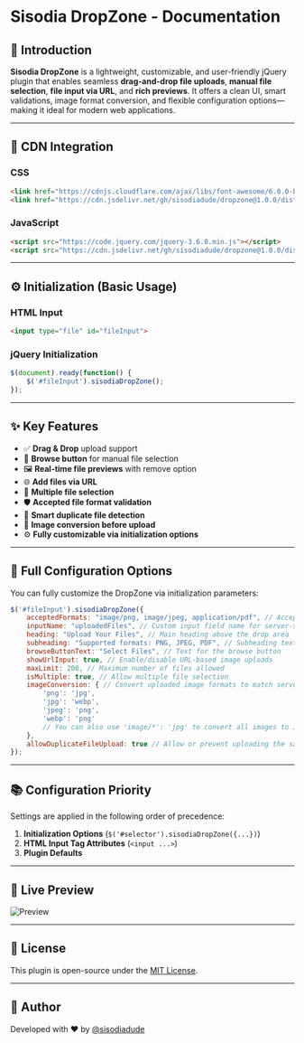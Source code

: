 # Sisodia DropZone - Documentation

## 📌 Introduction

**Sisodia DropZone** is a lightweight, customizable, and user-friendly jQuery plugin that enables seamless **drag-and-drop file uploads**, **manual file selection**, **file input via URL**, and **rich previews**. It offers a clean UI, smart validations, image format conversion, and flexible configuration options—making it ideal for modern web applications.

---

## 🔗 CDN Integration

### CSS

```html
<link href="https://cdnjs.cloudflare.com/ajax/libs/font-awesome/6.0.0-beta3/css/all.min.css" rel="stylesheet">
<link href="https://cdn.jsdelivr.net/gh/sisodiadude/dropzone@1.0.0/dist/style.css" rel="stylesheet">
```

### JavaScript

```html
<script src="https://code.jquery.com/jquery-3.6.0.min.js"></script>
<script src="https://cdn.jsdelivr.net/gh/sisodiadude/dropzone@1.0.0/dist/script.js"></script>
```

---

## ⚙️ Initialization (Basic Usage)

### HTML Input

```html
<input type="file" id="fileInput">
```

### jQuery Initialization

```javascript
$(document).ready(function() {
    $('#fileInput').sisodiaDropZone();
});
```

---

## ✨ Key Features

* ✅ **Drag & Drop** upload support
* 📁 **Browse button** for manual file selection
* 🖼️ **Real-time file previews** with remove option
* 🌐 **Add files via URL**
* 🔁 **Multiple file selection**
* 🛡️ **Accepted file format validation**
* 🧠 **Smart duplicate file detection**
* 🧱 **Image conversion before upload**
* ⚙️ **Fully customizable via initialization options**

---

## 🔧 Full Configuration Options

You can fully customize the DropZone via initialization parameters:

```javascript
$('#fileInput').sisodiaDropZone({
    acceptedFormats: "image/png, image/jpeg, application/pdf", // Accept specific formats, or use "image/*" for all images
    inputName: "uploadedFiles", // Custom input field name for server-side access
    heading: "Upload Your Files", // Main heading above the drop area
    subheading: "Supported formats: PNG, JPEG, PDF", // Subheading text
    browseButtonText: "Select Files", // Text for the browse button
    showUrlInput: true, // Enable/disable URL-based image uploads
    maxLimit: 200, // Maximum number of files allowed
    isMultiple: true, // Allow multiple file selection
    imageConversion: { // Convert uploaded image formats to match server-side requirements
        'png': 'jpg',
        'jpg': 'webp',
        'jpeg': 'png',
        'webp': 'png'
        // You can also use 'image/*': 'jpg' to convert all images to JPG
    },
    allowDuplicateFileUpload: true // Allow or prevent uploading the same file multiple times
});
```

---

## 📚 Configuration Priority

Settings are applied in the following order of precedence:

1. **Initialization Options** (`$('#selector').sisodiaDropZone({...})`)
2. **HTML Input Tag Attributes** (`<input ...>`)
3. **Plugin Defaults**

---

## 📸 Live Preview

![Preview](https://drive.usercontent.google.com/download?id=1KTXwRBcEkAqRKFXZMVP4XtSSh8uE1gDb)

---

## 🧾 License

This plugin is open-source under the [MIT License](https://opensource.org/licenses/MIT).

---

## 🔗 Author

Developed with ❤️ by [@sisodiadude](https://github.com/sisodiadude)
